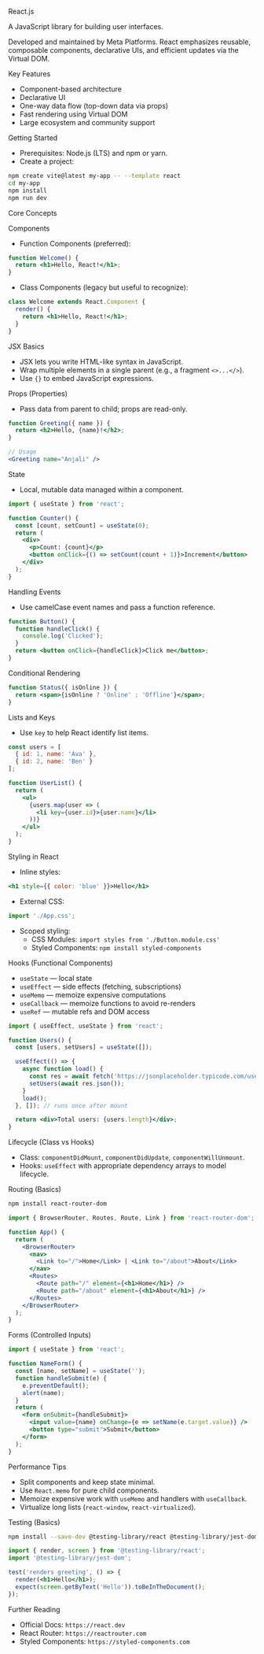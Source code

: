 React.js

A JavaScript library for building user interfaces.

Developed and maintained by Meta Platforms. React emphasizes reusable, composable components, declarative UIs, and efficient updates via the Virtual DOM.

Key Features

- Component-based architecture
- Declarative UI
- One-way data flow (top-down data via props)
- Fast rendering using Virtual DOM
- Large ecosystem and community support

Getting Started

- Prerequisites: Node.js (LTS) and npm or yarn.
- Create a project:

```bash
npm create vite@latest my-app -- --template react
cd my-app
npm install
npm run dev
```

Core Concepts

Components

- Function Components (preferred):

```jsx
function Welcome() {
  return <h1>Hello, React!</h1>;
}
```

- Class Components (legacy but useful to recognize):

```jsx
class Welcome extends React.Component {
  render() {
    return <h1>Hello, React!</h1>;
  }
}
```

JSX Basics

- JSX lets you write HTML-like syntax in JavaScript.
- Wrap multiple elements in a single parent (e.g., a fragment `<>...</>`).
- Use `{}` to embed JavaScript expressions.

Props (Properties)

- Pass data from parent to child; props are read-only.

```jsx
function Greeting({ name }) {
  return <h2>Hello, {name}!</h2>;
}

// Usage
<Greeting name="Anjali" />
```

State

- Local, mutable data managed within a component.

```jsx
import { useState } from 'react';

function Counter() {
  const [count, setCount] = useState(0);
  return (
    <div>
      <p>Count: {count}</p>
      <button onClick={() => setCount(count + 1)}>Increment</button>
    </div>
  );
}
```

Handling Events

- Use camelCase event names and pass a function reference.

```jsx
function Button() {
  function handleClick() {
    console.log('Clicked');
  }
  return <button onClick={handleClick}>Click me</button>;
}
```

Conditional Rendering

```jsx
function Status({ isOnline }) {
  return <span>{isOnline ? 'Online' : 'Offline'}</span>;
}
```

Lists and Keys

- Use `key` to help React identify list items.

```jsx
const users = [
  { id: 1, name: 'Ava' },
  { id: 2, name: 'Ben' }
];

function UserList() {
  return (
    <ul>
      {users.map(user => (
        <li key={user.id}>{user.name}</li>
      ))}
    </ul>
  );
}
```

Styling in React

- Inline styles:

```jsx
<h1 style={{ color: 'blue' }}>Hello</h1>
```

- External CSS:

```jsx
import './App.css';
```

- Scoped styling:
  - CSS Modules: `import styles from './Button.module.css'`
  - Styled Components: `npm install styled-components`

Hooks (Functional Components)

- `useState` — local state
- `useEffect` — side effects (fetching, subscriptions)
- `useMemo` — memoize expensive computations
- `useCallback` — memoize functions to avoid re-renders
- `useRef` — mutable refs and DOM access

```jsx
import { useEffect, useState } from 'react';

function Users() {
  const [users, setUsers] = useState([]);

  useEffect(() => {
    async function load() {
      const res = await fetch('https://jsonplaceholder.typicode.com/users');
      setUsers(await res.json());
    }
    load();
  }, []); // runs once after mount

  return <div>Total users: {users.length}</div>;
}
```

Lifecycle (Class vs Hooks)

- Class: `componentDidMount`, `componentDidUpdate`, `componentWillUnmount`.
- Hooks: `useEffect` with appropriate dependency arrays to model lifecycle.

Routing (Basics)

```bash
npm install react-router-dom
```

```jsx
import { BrowserRouter, Routes, Route, Link } from 'react-router-dom';

function App() {
  return (
    <BrowserRouter>
      <nav>
        <Link to="/">Home</Link> | <Link to="/about">About</Link>
      </nav>
      <Routes>
        <Route path="/" element={<h1>Home</h1>} />
        <Route path="/about" element={<h1>About</h1>} />
      </Routes>
    </BrowserRouter>
  );
}
```

Forms (Controlled Inputs)

```jsx
import { useState } from 'react';

function NameForm() {
  const [name, setName] = useState('');
  function handleSubmit(e) {
    e.preventDefault();
    alert(name);
  }
  return (
    <form onSubmit={handleSubmit}>
      <input value={name} onChange={e => setName(e.target.value)} />
      <button type="submit">Submit</button>
    </form>
  );
}
```

Performance Tips

- Split components and keep state minimal.
- Use `React.memo` for pure child components.
- Memoize expensive work with `useMemo` and handlers with `useCallback`.
- Virtualize long lists (`react-window`, `react-virtualized`).

Testing (Basics)

```bash
npm install --save-dev @testing-library/react @testing-library/jest-dom
```

```jsx
import { render, screen } from '@testing-library/react';
import '@testing-library/jest-dom';

test('renders greeting', () => {
  render(<h1>Hello</h1>);
  expect(screen.getByText('Hello')).toBeInTheDocument();
});
```

Further Reading

- Official Docs: `https://react.dev`
- React Router: `https://reactrouter.com`
- Styled Components: `https://styled-components.com`
